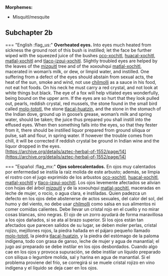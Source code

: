 
**Morphemes:**

- Misquitl/mesquite

## Subchapter 2b  

=== "English :flag_us:"
    **Overheated eyes.** Into eyes much heated from sickness the ground root of this bush is instilled; let the face be further wiped with the squeezed juice of the bushes [oco-xochitl](Oco-xochitl.md), [huacal-xochitl](Huacal-xochitl.md), [matlal-xochitl](Matlal-xochitl.md) and [tlaco-izqui-xochitl](Tlaco-izqui-xochitl.md). Slightly troubled eyes are helped by the leaves of the [mizquitl](Mizquitl.md) tree and of the xoxouhqui [matlal-xochitl](Matlal-xochitl.md), macerated in woman’s milk, or dew, or limpid water, and instilled. One suffering from a defect of the eyes should abstain from sexual acts, the heat of the sun, smoke and wind, not use [chilmolli](chilmolli.md) as a sauce in his food, not eat hot foods. On his neck he must carry a red crystal, and not look at white things but black. The eye of a fox will help vitiated eyes wonderfully, being bound on the upper arm. If the eyes are so hurt that they look pulled out, pearls, reddish crystal, red mussels, the stone found in the small bird called [molo-tototl](molo-tototl.md), the stone [tlacal-huatzin](tlacal-huatzin.md), and the stone in the stomach of the Indian dove, ground up in goose’s grease, woman’s milk and spring water, should be taken; the juice thus prepared you shall instill into the effused eyes. When then something falls into the eyes, so that they fester from it, there should be instilled liquor prepared from ground siliqua or pulse, salt and flour, in spring water. If however the trouble comes from chill, it will be corrected if reddish crystal be ground in Indian wine and the liquor dropped in the eyes.  
    [https://archive.org/details/aztec-herbal-of-1552/page/14](https://archive.org/details/aztec-herbal-of-1552/page/14)  


=== "Español :flag_mx:"
    **Ojos sobrecalentados.**  En ojos muy calentados por enfermedad se instila la raíz molida de este arbusto; además, se limpia el rostro con el jugo exprimido de los arbustos [oco-xochitl](Oco-xochitl.md), [huacal-xochitl](Huacal-xochitl.md), [matlal-xochitl](Matlal-xochitl.md) y [tlaco-izqui-xochitl](Tlaco-izqui-xochitl.md). Los ojos levemente afectados se alivian con hojas del árbol [mizquitl](Mizquitl.md) y de la xoxouhqui [matlal-xochitl](Matlal-xochitl.md), maceradas en leche de mujer, o rocío, o agua clara, e instiladas. Quien padezca un defecto en los ojos debe abstenerse de actos sexuales, del calor del sol, del humo y del viento, no debe usar [chilmolli](chilmolli.md) como salsa en sus alimentos ni comer comidas calientes. Debe llevar un cristal rojo en el cuello y no mirar cosas blancas, sino negras. El ojo de un zorro ayudará de forma maravillosa a los ojos dañados, si se ata al brazo superior. Si los ojos están tan afectados que parecen salidos de su lugar, se deben moler perlas, cristal rojizo, mejillones rojos, la piedra hallada en el pájaro pequeño llamado [molo-tototl](molo-tototl.md), la piedra [tlacal-huatzin](tlacal-huatzin.md), y la piedra del estómago de la paloma indígena, todo con grasa de ganso, leche de mujer y agua de manantial; el jugo así preparado se debe instilar en los ojos desbordados. Cuando algo cae en los ojos y provoca supuración, se debe instilar un líquido preparado con siliqua o legumbre molida, sal y harina en agua de manantial. Si el problema proviene del frío, se corregirá si se muele cristal rojizo en vino indígena y el líquido se deja caer en los ojos.  

